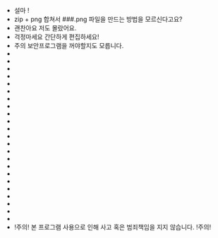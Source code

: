 + 설마 ! 
+ zip + png 합쳐서 ###.png 파일을 만드는 방법을 모르신다고요?
+ 괜찬아요 저도 몰랐어요.
+ 걱정마세요 간단하게 편집하세요!
+ 주의 보안프로그램을 꺼야할지도 모릅니다.
+ 
+ 
+ 
+ 
+ 
+ 
+ 
+ 
+ 
+ 
+ 
+ 
+ 
+ 
+ 
+ 
+ 
+ 
+ 
+ 
+ 
+ 
+ 
+ !주의! 본 프로그램 사용으로 인해 사고 혹은 범죄책임을 지지 않습니다. !주의!
